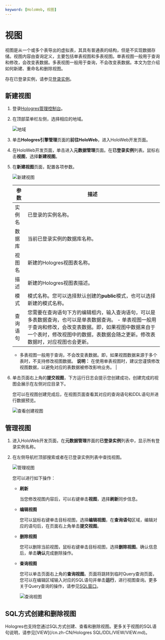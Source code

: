 ```yaml
---
keyword: [HoloWeb, 视图]
---
```


# 视图

视图是从一个或多个表导出的虚拟表，其具有普通表的结构，但是不实现数据存储。视图内容由查询定义，主要包括单表视图和多表视图。单表视图一般用于查询和修改，会改变表数据。多表视图一般用于查询，不会改变表数据。本文为您介绍如何新建、重命名和删除视图。

存在已登录实例，请参见[登录实例](/cn.zh-CN/连接开发工具/HoloWeb/连接管理/登录实例.md)。

## 新建视图

1.  登录[Hologres管理控制台](https://hologram.console.aliyun.com/#/instance)。

2.  在顶部菜单栏左侧，选择相应的地域。

    ![地域](https://static-aliyun-doc.oss-accelerate.aliyuncs.com/assets/img/zh-CN/4547818061/p141749.png)

3.  单击**Hologres引擎管理**页面的**前往HoloWeb**，进入HoloWeb开发页面。

4.  在HoloWeb开发页面，单击进入**元数据管理**页面。在**已登录实例**列表。鼠标右击**视图**，选择**新建视图**。

5.  在**新建视图**页面，配置各项参数。

    ![新建视图](https://static-aliyun-doc.oss-accelerate.aliyuncs.com/assets/img/zh-CN/4278542261/p279037.png)

    |参数|描述|
    |--|--|
    |实例名|已登录的实例名称。|
    |数据库|当前已登录实例的数据库名称。|
    |视图名|新建的Hologres视图表名称。|
    |描述|新建的Hologres视图表描述。|
    |模式|模式名称。您可以选择默认创建的**public**模式，也可以选择新建的模式名称。 |
    |查询语句|您需要在查询语句下方的编辑框内，输入查询语句，可以是多表数据查询，也可以是单表数据查询。    -   单表视图一般用于查询和修改，会改变表数据。即，如果视图中数据来自于一个表时，修改视图中的数据，表数据会随之更新。修改表数据时，对应视图也会更新。
    -   多表视图一般用于查询，不会改变表数据。即，如果视图数据来源于多个表时，不支持修改视图数据。
**说明：** 在使用单表视图时，建议您谨慎修改视图数据，以避免对应的表数据被修改影响业务。 |

6.  单击页面右上角的**提交视图**，下方运行日志会提示您创建成功，创建完成的视图会展示在左侧对应目录下。

    您可以在视图创建完成后，在视图页面查看其对应的查询语句和DDL语句并进行数据预览。

    ![查看创建视图](https://static-aliyun-doc.oss-accelerate.aliyuncs.com/assets/img/zh-CN/4278542261/p279049.png)


## 管理视图

1.  进入HoloWeb开发页面，在**元数据管理**界面的**已登录实例**列表中，显示所有登录实例名称。

2.  在左侧导航栏顶部搜索或者在已登录实例列表中查找视图。

    ![管理视图](https://static-aliyun-doc.oss-accelerate.aliyuncs.com/assets/img/zh-CN/4278542261/p279051.png)

    您可以进行如下操作：

    -   **刷新**

        当您修改视图内容后，可以右键单击**视图**，选择**刷新**同步信息。

    -   **编辑视图**

        您可以鼠标右键单击目标视图，选择**编辑视图**，在**查询语句**区域，编辑对应的语句后，在页面右上角单击**提交视图**。

    -   **删除视图**

        您可以删除当前视图，鼠标右键单击目标视图，选择**删除视图**。确认信息后，单击**确认**完成删除操作。

    -   **查询视图**

        您可以单击页面右上角的**查询视图**。页面将跳转到临时Query查询页面，您可以在编辑区域输入对应的SQL语句并单击**运行**，进行视图查询。更多关于Query查询的操作，请参见[SQL窗口](/cn.zh-CN/连接开发工具/HoloWeb/SQL编辑器/SQL窗口.md)。

        ![查询视图](https://static-aliyun-doc.oss-accelerate.aliyuncs.com/assets/img/zh-CN/5278542261/p279050.png)


## SQL方式创建和删除视图

Hologres也支持您通过SQL方式创建、查看和删除视图。更多关于视图的SQL语句说明，请参见[VIEW](/cn.zh-CN/Hologres SQL/DDL/VIEW/VIEW.md)。

